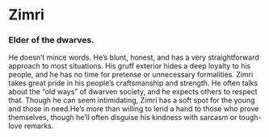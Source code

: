 # Zimri
### Elder of the dwarves.

He doesn’t mince words. He’s blunt, honest, and has a very straightforward approach to most situations. His gruff exterior hides a deep loyalty to his people, and he has no time for pretense or unnecessary formalities. Zimri takes great pride in his people’s craftsmanship and strength. He often talks about the “old ways” of dwarven society, and he expects others to respect that. Though he can seem intimidating, Zimri has a soft spot for the young and those in need.He’s more than willing to lend a hand to those who prove themselves, though he’ll often disguise his kindness with sarcasm or tough-love remarks.